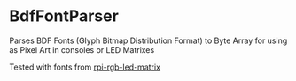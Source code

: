 # BdfFontParser
Parses BDF Fonts (Glyph Bitmap Distribution Format) to Byte Array for using as Pixel Art in consoles or LED Matrixes

Tested with fonts from [rpi-rgb-led-matrix](https://github.com/hzeller/rpi-rgb-led-matrix/tree/master/fonts)